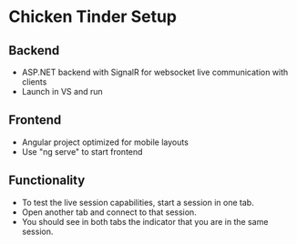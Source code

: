 # Chicken Tinder Setup

## Backend
- ASP.NET backend with SignalR for websocket live communication with clients
- Launch in VS and run

## Frontend
- Angular project optimized for mobile layouts
- Use "ng serve" to start frontend

## Functionality
- To test the live session capabilities, start a session in one tab.
- Open another tab and connect to that session.
- You should see in both tabs the indicator that you are in the same session.
